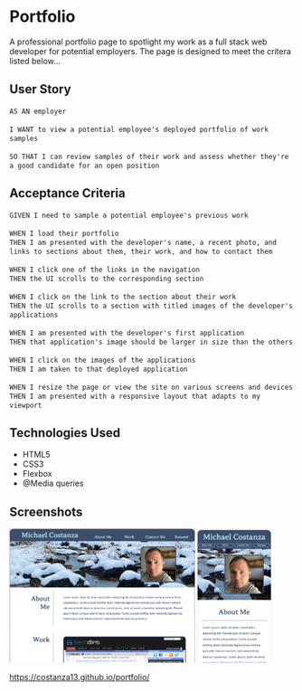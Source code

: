 # Portfolio
A professional portfolio page to spotlight my work as a full stack web developer for potential employers. The page is designed to meet the critera listed below...

## User Story

```
AS AN employer

I WANT to view a potential employee's deployed portfolio of work samples

SO THAT I can review samples of their work and assess whether they're a good candidate for an open position
```

## Acceptance Criteria

```
GIVEN I need to sample a potential employee's previous work

WHEN I load their portfolio
THEN I am presented with the developer's name, a recent photo, and links to sections about them, their work, and how to contact them

WHEN I click one of the links in the navigation
THEN the UI scrolls to the corresponding section

WHEN I click on the link to the section about their work
THEN the UI scrolls to a section with titled images of the developer's applications

WHEN I am presented with the developer's first application
THEN that application's image should be larger in size than the others

WHEN I click on the images of the applications
THEN I am taken to that deployed application

WHEN I resize the page or view the site on various screens and devices
THEN I am presented with a responsive layout that adapts to my viewport
```

## Technologies Used
- HTML5
- CSS3
- Flexbox
- @Media queries


## Screenshots

<img src="./assets/images/screenshot-desktop.png" alt="desktop" width="65%" /> <img src="./assets/images/screenshot-mobile.png" alt="mobile" width="26%">


https://costanza13.github.io/portfolio/